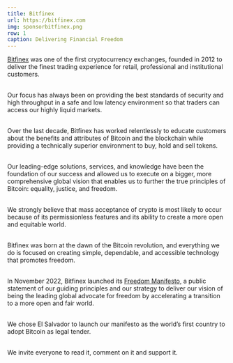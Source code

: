 ```yaml
---
title: Bitfinex
url: https://bitfinex.com
img: sponsorbitfinex.png
row: 1
caption: Delivering Financial Freedom
---
```


[Bitfinex](https://bitfinex.com) was one of the first cryptocurrency exchanges, founded in 2012 to deliver the finest trading experience for retail, professional and institutional customers.   <br><br>


Our focus has always been on providing the best standards of security and high throughput in a safe and low latency environment so that traders can access our highly liquid markets. <br><br>


Over the last decade, Bitfinex has worked relentlessly to educate customers about the benefits and attributes of Bitcoin and the blockchain while providing a technically superior environment to buy, hold and sell tokens.<br><br>


Our leading-edge solutions, services, and knowledge have been the foundation of our success and allowed us to execute on a bigger, more comprehensive global vision that enables us to further the true principles of Bitcoin: equality, justice, and freedom.<br><br>


We strongly believe that mass acceptance of crypto is most likely to occur because of its permissionless features and its ability to create a more open and equitable world.<br><br>


Bitfinex was born at the dawn of the Bitcoin revolution, and everything we do is focused on creating simple, dependable, and accessible technology that promotes freedom.<br><br>


In November 2022, Bitfinex launched its [Freedom Manifesto](https://blog.bitfinex.com/announcements/the-bitfinex-freedom-manifesto/), a public statement of our guiding principles and our strategy to deliver our vision of being the leading global advocate for freedom by accelerating a transition to a more open and fair world.<br><br>


We chose El Salvador to launch our manifesto as the world’s first country to adopt Bitcoin as legal tender.<br><br>


We invite everyone to read it, comment on it and support it.<br>



